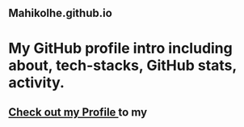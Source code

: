 ## Mahikolhe.github.io
# My GitHub profile intro including about, tech-stacks, GitHub stats, activity.
## [Check out my Profile ](https://mahikolhe23.github.io/Mahikolhe.github.io/) to my
